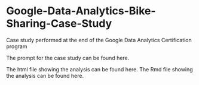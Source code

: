 # Google-Data-Analytics-Bike-Sharing-Case-Study
Case study performed at the end of the Google Data Analytics Certification program

The prompt for the case study can be found here.

The html file showing the analysis can be found here.
The Rmd file showing the analysis can be found here.
